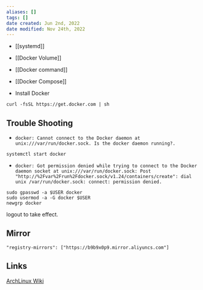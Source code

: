 ```yaml
---
aliases: []
tags: [] 
date created: Jun 2nd, 2022
date modified: Nov 24th, 2022
---
```

- [[systemd]]
- [[Docker Volume]]  
- [[Docker command]]
- [[Docker Compose]]

- Install Docker

```
curl -fsSL https://get.docker.com | sh
```

## Trouble Shooting
- `docker: Cannot connect to the Docker daemon at unix:///var/run/docker.sock. Is the docker daemon running?.`

```
systemctl start docker
```

- `docker: Got permission denied while trying to connect to the Docker daemon socket at unix:///var/run/docker.sock: Post "http://%2Fvar%2Frun%2Fdocker.sock/v1.24/containers/create": dial unix /var/run/docker.sock: connect: permission denied.`

```
sudo gpasswd -a $USER docker
sudo usermod -a -G docker $USER
newgrp docker
```

logout to take effect.

## Mirror
`"registry-mirrors": ["https://b9b9x0p9.mirror.aliyuncs.com"]`

## Links
[ArchLinux Wiki](https://wiki.archlinux.org/title/docker#Installation)  
